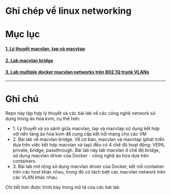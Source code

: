 # Ghi chép về linux networking
# Mục lục
<h4><a href="https://github.com/thaihust/networking-team/blob/master/ThaiPH/Linux%20Networking/ThaiPH_linux_networking_macvtap.md">1. Lý thuyết macvlan, tap và macvtap</a></h4>
<h4><a href="https://github.com/thaihust/networking-team/blob/master/ThaiPH/Linux%20Networking/ThaiPH_docker_macvlan_bridge.md">2. Lab macvlan bridge</a></h4>
<h4><a href="https://github.com/thaihust/networking-team/blob/master/ThaiPH/Linux%20Networking/ThaiPH_docker_macvlan_VLAN.md">3. Lab multiple docker macvlan networks trên 802.1Q trunk VLANs</a></h4>

---

# Ghi chú
<div>
    Repo này tập hợp lý thuyết và các bài lab về các công nghệ network sử dụng trong ảo hóa kvm, cụ thể hơn:
    <ul>
        <li>1. Lý thuyết và so sánh giữa macvlan, tap và macvtap sử dụng kết hợp với nền tảng ảo hóa kvm để cung cấp kết nối mạng cho các VM</li>
        <li>2. Bài lab về macvlan bridge. Về cơ bản, macvlan và macvtap (phát triển dựa trên việc kết hợp macvlan và tap) đều có 4 chế độ hoạt động: VEPA, private, bridge, passthrough. Bài lab này lab macvlan ở chế độ bridge, sử dụng macvlan driver của Docker - công nghệ ảo hóa dựa trên containers.</li>
        <li>3. Bài lab mở rộng sử dụng macvlan driver của Docker, kết nối container trên các host khác nhau, trong đó có tách biệt các macvlan network trên các VLAN khác nhau.</li>
    </ul>
    Chi tiết hơn được trình bày trong mô tả của các bài lab.
</div>

